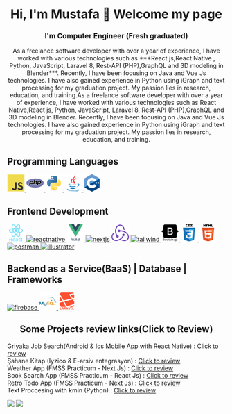 
<h1 align="center">Hi, I'm Mustafa 👋 Welcome my page</h1>
<h3 align="center">I'm Computer Engineer (Fresh graduated)</h3>
<p align="center">
As a freelance software developer with over a year of experience, I have worked with various technologies such as ***React js,React Native , Python, JavaScript, Laravel 8, Rest-API (PHP),GraphQL and 3D modeling in Blender***. Recently, I have been focusing on Java and Vue Js technologies. I have also gained experience in Python using iGraph and text processing for my graduation project. My passion lies in research, education, and training.As a freelance software developer with over a year of experience, I have worked with various technologies such as React Native,React js, Python, JavaScript, Laravel 8, Rest-API (PHP),GraphQL and 3D modeling in Blender. Recently, I have been focusing on Java and Vue Js technologies. I have also gained experience in Python using iGraph and text processing for my graduation project. My passion lies in research, education, and training.
</p>

<p align="center">
<h2 align="left">Programming Languages</h2>
  <a href="https://developer.mozilla.org/en-US/docs/Web/JavaScript" target="_blank" rel="noreferrer">
    <img src="https://raw.githubusercontent.com/devicons/devicon/master/icons/javascript/javascript-original.svg" alt="javascript" width="40" height="40" />
  </a>
    <a href="https://www.php.net" target="_blank" rel="noreferrer">
    <img src="https://raw.githubusercontent.com/devicons/devicon/master/icons/php/php-original.svg" alt="php" width="40" height="40" />
  </a>
  <a href="https://www.python.org" target="_blank" rel="noreferrer">
    <img src="https://raw.githubusercontent.com/devicons/devicon/master/icons/python/python-original.svg" alt="python" width="40" height="40" />
  </a>
  <a href="https://www.java.com" target="_blank" rel="noreferrer">
    <img src="https://raw.githubusercontent.com/devicons/devicon/master/icons/java/java-original.svg" alt="java" width="40" height="40" />
  </a>
  <a href="https://www.w3schools.com/cpp/" target="_blank" rel="noreferrer">
    <img src="https://raw.githubusercontent.com/devicons/devicon/master/icons/cplusplus/cplusplus-original.svg" alt="cplusplus" width="40" height="40" />
  </a>


<h2 align="left">Frontend Development</h2>
 <a href="https://reactjs.org/" target="_blank" rel="noreferrer">
    <img src="https://raw.githubusercontent.com/devicons/devicon/master/icons/react/react-original-wordmark.svg" alt="react" width="40" height="40" />
  </a>
  <a href="https://reactnative.dev/" target="_blank" rel="noreferrer">
    <img src="https://reactnative.dev/img/header_logo.svg" alt="reactnative" width="40" height="40" />
  </a>
  <a href="https://vuejs.org/" target="_blank" rel="noreferrer">
    <img src="https://raw.githubusercontent.com/devicons/devicon/master/icons/vuejs/vuejs-original-wordmark.svg" alt="vuejs" width="40" height="40" />
  </a>
   <a href="https://nextjs.org/" target="_blank" rel="noreferrer"> <img src="https://cdn.worldvectorlogo.com/logos/nextjs-2.svg" alt="nextjs" width="40" height="40"/> </a>
  <a href="https://redux.js.org" target="_blank" rel="noreferrer">
    <img src="https://raw.githubusercontent.com/devicons/devicon/master/icons/redux/redux-original.svg" alt="redux" width="40" height="40" />
  </a>
  <a href="https://tailwindcss.com/" target="_blank" rel="noreferrer">
    <img src="https://www.vectorlogo.zone/logos/tailwindcss/tailwindcss-icon.svg" alt="tailwind" width="40" height="40" />
  </a>
  <a href="https://getbootstrap.com" target="_blank" rel="noreferrer">
    <img src="https://raw.githubusercontent.com/devicons/devicon/master/icons/bootstrap/bootstrap-plain-wordmark.svg" alt="bootstrap" width="40" height="40" />
  </a>
  <a href="https://www.w3schools.com/css/" target="_blank" rel="noreferrer">
    <img src="https://raw.githubusercontent.com/devicons/devicon/master/icons/css3/css3-original-wordmark.svg" alt="css3" width="40" height="40" />
  </a>
  <a href="https://www.w3.org/html/" target="_blank" rel="noreferrer">
    <img src="https://raw.githubusercontent.com/devicons/devicon/master/icons/html5/html5-original-wordmark.svg" alt="html5" width="40" height="40" />
  </a>
    <a href="https://postman.com" target="_blank" rel="noreferrer">
    <img src="https://www.vectorlogo.zone/logos/getpostman/getpostman-icon.svg" alt="postman" width="40" height="40" />
  </a>
    <a href="https://www.adobe.com/in/products/illustrator.html" target="_blank" rel="noreferrer">
    <img src="https://www.vectorlogo.zone/logos/adobe_illustrator/adobe_illustrator-icon.svg" alt="illustrator" width="40" height="40" />
  </a>
<h2 align="left">Backend as a Service(BaaS) | Database | Frameworks</h2>
  <a href="https://firebase.google.com/" target="_blank" rel="noreferrer">
    <img src="https://www.vectorlogo.zone/logos/firebase/firebase-icon.svg" alt="firebase" width="40" height="40" />
  </a>
  <a href="https://www.mysql.com/" target="_blank" rel="noreferrer">
    <img src="https://raw.githubusercontent.com/devicons/devicon/master/icons/mysql/mysql-original-wordmark.svg" alt="mysql" width="40" height="40" />
  </a>
  <a href="https://laravel.com/" target="_blank" rel="noreferrer">
    <img src="https://raw.githubusercontent.com/devicons/devicon/master/icons/laravel/laravel-plain-wordmark.svg" alt="laravel" width="40" height="40" />
  </a>
</p>


<h2 align="center">Some Projects review links(Click to Review)</h2>
Griyaka Job Search(Android & Ios Mobile App with React Native) : 
  <a href="https://apps.apple.com/vn/app/griyaka/id1629360190" target="_blank" rel="noreferrer">
  Click to review
  </a><br/>
  Şahane Kitap (Iyzico & E-arsiv entegrasyon) :
  <a href="https://sahanekitap.com/" target="_blank" rel="noreferrer">
  Click to review
  </a><br/>
  Weather App (FMSS Practicum - Next Js) :
  <a href="https://weather-app-mtfsahin.vercel.app/" target="_blank" rel="noreferrer">
  Click to review
  </a><br/>
   Book Search App (FMSS Practicum - React Js) :
  <a href="https://fmss-book-app.vercel.app/" target="_blank" rel="noreferrer">
  Click to review
  </a><br/>
   Retro Todo App (FMSS Practicum  - Next Js) :
  <a href="https://fmss-todo-app.vercel.app/" target="_blank" rel="noreferrer">
  Click to review
  </a><br/>
  Text Proccesing with kmin (Python) :
  <a href="https://github.com/mtfsahin/Text-Proccessing-with-kmin" target="_blank" rel="noreferrer">
  Click to review
  </a><br/>

![](http://github-profile-summary-cards.vercel.app/api/cards/repos-per-language?username=mtfsahin&theme=blue_green)
![](http://github-profile-summary-cards.vercel.app/api/cards/stats?username=mtfsahin&theme=blue_green) 
